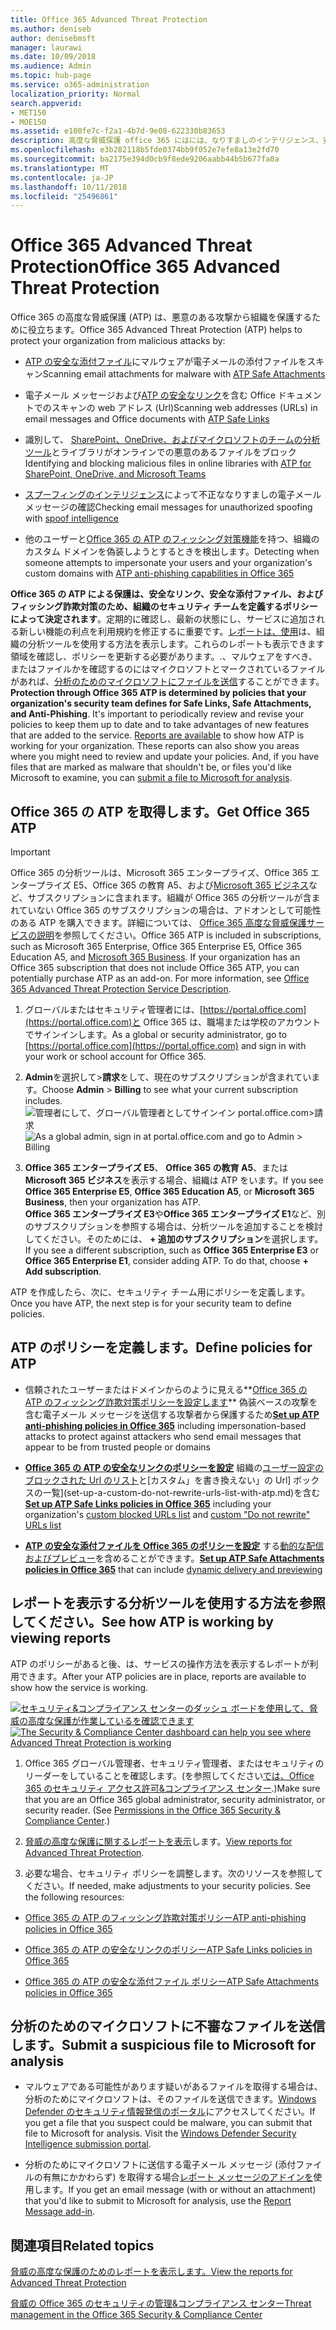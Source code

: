 ```yaml
---
title: Office 365 Advanced Threat Protection
ms.author: deniseb
author: denisebmsft
manager: laurawi
ms.date: 10/09/2018
ms.audience: Admin
ms.topic: hub-page
ms.service: o365-administration
localization_priority: Normal
search.appverid:
- MET150
- MOE150
ms.assetid: e100fe7c-f2a1-4b7d-9e08-622330b83653
description: 高度な脅威保護 office 365 にはには、なりすましのインテリジェンス、安全なリンク、安全な添付ファイル、および高度なフィッシング対策機能が含まれています。脅威の高度な保護も拡張されている SharePoint のオンライン、OneDrive 内のファイルにビジネス、およびマイクロソフトのチームです。
ms.openlocfilehash: e3b282118b5fde0374bb9f052e7efe8a13e2fd70
ms.sourcegitcommit: ba2175e394d0cb9f8ede9206aabb44b5b677fa0a
ms.translationtype: MT
ms.contentlocale: ja-JP
ms.lasthandoff: 10/11/2018
ms.locfileid: "25496861"
---
```

# <a name="office-365-advanced-threat-protection"></a><span data-ttu-id="8f787-104">Office 365 Advanced Threat Protection</span><span class="sxs-lookup"><span data-stu-id="8f787-104">Office 365 Advanced Threat Protection</span></span>

<span data-ttu-id="8f787-105">Office 365 の高度な脅威保護 (ATP) は、悪意のある攻撃から組織を保護するために役立ちます。</span><span class="sxs-lookup"><span data-stu-id="8f787-105">Office 365 Advanced Threat Protection (ATP) helps to protect your organization from malicious attacks by:</span></span>
  
- <span data-ttu-id="8f787-106">[ATP の安全な添付ファイル](atp-safe-attachments.md)にマルウェアが電子メールの添付ファイルをスキャン</span><span class="sxs-lookup"><span data-stu-id="8f787-106">Scanning email attachments for malware with [ATP Safe Attachments](atp-safe-attachments.md)</span></span>
    
- <span data-ttu-id="8f787-107">電子メール メッセージおよび[ATP の安全なリンク](atp-safe-links.md)を含む Office ドキュメントでのスキャンの web アドレス (Url)</span><span class="sxs-lookup"><span data-stu-id="8f787-107">Scanning web addresses (URLs) in email messages and Office documents with [ATP Safe Links](atp-safe-links.md)</span></span>
    
- <span data-ttu-id="8f787-108">識別して、 [SharePoint、OneDrive、およびマイクロソフトのチームの分析ツール](atp-for-spo-odb-and-teams.md)とライブラリがオンラインでの悪意のあるファイルをブロック</span><span class="sxs-lookup"><span data-stu-id="8f787-108">Identifying and blocking malicious files in online libraries with [ATP for SharePoint, OneDrive, and Microsoft Teams](atp-for-spo-odb-and-teams.md)</span></span>
    
- <span data-ttu-id="8f787-109">[スプーフィングのインテリジェンス](learn-about-spoof-intelligence.md)によって不正ななりすましの電子メール メッセージの確認</span><span class="sxs-lookup"><span data-stu-id="8f787-109">Checking email messages for unauthorized spoofing with [spoof intelligence](learn-about-spoof-intelligence.md)</span></span>
    
- <span data-ttu-id="8f787-110">他のユーザーと[Office 365 の ATP のフィッシング対策機能](atp-anti-phishing.md)を持つ、組織のカスタム ドメインを偽装しようとするときを検出します。</span><span class="sxs-lookup"><span data-stu-id="8f787-110">Detecting when someone attempts to impersonate your users and your organization's custom domains with [ATP anti-phishing capabilities in Office 365](atp-anti-phishing.md)</span></span>
    
<span data-ttu-id="8f787-p102">**Office 365 の ATP による保護は、安全なリンク、安全な添付ファイル、およびフィッシング詐欺対策のため、組織のセキュリティ チームを定義するポリシーによって決定されます**。定期的に確認し、最新の状態にし、サービスに追加される新しい機能の利点を利用規約を修正するに重要です。[レポートは、使用](view-reports-for-atp.md)は、組織の分析ツールを使用する方法を表示します。これらのレポートも表示できます領域を確認し、ポリシーを更新する必要があります。.、マルウェアをすべき、またはファイルかを確認するのにはマイクロソフトとマークされているファイルがあれば、[分析のためのマイクロソフトにファイルを送信](#submit-a-suspicious-file-to-microsoft-for-analysis)することができます。</span><span class="sxs-lookup"><span data-stu-id="8f787-p102">**Protection through Office 365 ATP is determined by policies that your organization's security team defines for Safe Links, Safe Attachments, and Anti-Phishing**. It's important to periodically review and revise your policies to keep them up to date and to take advantages of new features that are added to the service. [Reports are available](view-reports-for-atp.md) to show how ATP is working for your organization. These reports can also show you areas where you might need to review and update your policies. And, if you have files that are marked as malware that shouldn't be, or files you'd like Microsoft to examine, you can [submit a file to Microsoft for analysis](#submit-a-suspicious-file-to-microsoft-for-analysis).</span></span>
      
## <a name="get-office-365-atp"></a><span data-ttu-id="8f787-116">Office 365 の ATP を取得します。</span><span class="sxs-lookup"><span data-stu-id="8f787-116">Get Office 365 ATP</span></span>

> [!IMPORTANT]
> <span data-ttu-id="8f787-p103">Office 365 の分析ツールは、Microsoft 365 エンタープライズ、Office 365 エンタープライズ E5、Office 365 の教育 A5、および[Microsoft 365 ビジネス](https://support.office.com/article/c123694a-1efb-459e-a8d5-2187975373dc)など、サブスクリプションに含まれます。組織が Office 365 の分析ツールが含まれていない Office 365 のサブスクリプションの場合は、アドオンとして可能性のある ATP を購入できます。詳細については、 [Office 365 高度な脅威保護サービスの説明](https://technet.microsoft.com/library/exchange-online-advanced-threat-protection-service-description.aspx)を参照してください。</span><span class="sxs-lookup"><span data-stu-id="8f787-p103">Office 365 ATP is included in subscriptions, such as Microsoft 365 Enterprise, Office 365 Enterprise E5, Office 365 Education A5, and [Microsoft 365 Business](https://support.office.com/article/c123694a-1efb-459e-a8d5-2187975373dc). If your organization has an Office 365 subscription that does not include Office 365 ATP, you can potentially purchase ATP as an add-on. For more information, see [Office 365 Advanced Threat Protection Service Description](https://technet.microsoft.com/library/exchange-online-advanced-threat-protection-service-description.aspx).</span></span> 

1. <span data-ttu-id="8f787-120">グローバルまたはセキュリティ管理者には、[https://portal.office.com](https://portal.office.com)と Office 365 は、職場または学校のアカウントでサインインします。</span><span class="sxs-lookup"><span data-stu-id="8f787-120">As a global or security administrator, go to [https://portal.office.com](https://portal.office.com) and sign in with your work or school account for Office 365.</span></span> 
    
2. <span data-ttu-id="8f787-121">**Admin**を選択して\>**請求**をして、現在のサブスクリプションが含まれています。</span><span class="sxs-lookup"><span data-stu-id="8f787-121">Choose **Admin** \> **Billing** to see what your current subscription includes.</span></span> <br/><span data-ttu-id="8f787-122">![管理者にして、グローバル管理者としてサインイン portal.office.com\>請求](media/18a3546c-bd1f-4f49-82ec-0184909b42c2.png)</span><span class="sxs-lookup"><span data-stu-id="8f787-122">![As a global admin, sign in at portal.office.com and go to Admin \> Billing](media/18a3546c-bd1f-4f49-82ec-0184909b42c2.png)</span></span>
  
3. <span data-ttu-id="8f787-123">**Office 365 エンタープライズ E5**、 **Office 365 の教育 A5**、または**Microsoft 365 ビジネス**を表示する場合、組織は ATP をいます。</span><span class="sxs-lookup"><span data-stu-id="8f787-123">If you see **Office 365 Enterprise E5**, **Office 365 Education A5**, or **Microsoft 365 Business**, then your organization has ATP.</span></span> <br/><span data-ttu-id="8f787-p104">**Office 365 エンタープライズ E3**や**Office 365 エンタープライズ E1**など、別のサブスクリプションを参照する場合は、分析ツールを追加することを検討してください。そのためには、 **+ 追加のサブスクリプション**を選択します。</span><span class="sxs-lookup"><span data-stu-id="8f787-p104">If you see a different subscription, such as **Office 365 Enterprise E3** or **Office 365 Enterprise E1**, consider adding ATP. To do that, choose **+ Add subscription**.</span></span>
    
<span data-ttu-id="8f787-126">ATP を作成したら、次に、セキュリティ チーム用にポリシーを定義します。</span><span class="sxs-lookup"><span data-stu-id="8f787-126">Once you have ATP, the next step is for your security team to define policies.</span></span> 
  
## <a name="define-policies-for-atp"></a><span data-ttu-id="8f787-127">ATP のポリシーを定義します。</span><span class="sxs-lookup"><span data-stu-id="8f787-127">Define policies for ATP</span></span>

- <span data-ttu-id="8f787-128">信頼されたユーザーまたはドメインからのように見える**[Office 365 の ATP のフィッシング詐欺対策ポリシーを設定します](set-up-anti-phishing-policies.md)** 偽装ベースの攻撃を含む電子メール メッセージを送信する攻撃者から保護するため</span><span class="sxs-lookup"><span data-stu-id="8f787-128">**[Set up ATP anti-phishing policies in Office 365](set-up-anti-phishing-policies.md)** including impersonation-based attacks to protect against attackers who send email messages that appear to be from trusted people or domains</span></span> 

- <span data-ttu-id="8f787-129">**[Office 365 の ATP の安全なリンクのポリシーを設定](set-up-atp-safe-links-policies.md)** 組織の[ユーザー設定のブロックされた Url のリスト](set-up-a-custom-blocked-urls-list-wtih-atp.md)と[カスタム」を書き換えない」の Url] ボックスの一覧](set-up-a-custom-do-not-rewrite-urls-list-with-atp.md)を含む</span><span class="sxs-lookup"><span data-stu-id="8f787-129">**[Set up ATP Safe Links policies in Office 365](set-up-atp-safe-links-policies.md)** including your organization's [custom blocked URLs list](set-up-a-custom-blocked-urls-list-wtih-atp.md) and [custom "Do not rewrite" URLs list](set-up-a-custom-do-not-rewrite-urls-list-with-atp.md)</span></span>
    
- <span data-ttu-id="8f787-130">**[ATP の安全な添付ファイルを Office 365 のポリシーを設定](set-up-atp-safe-attachments-policies.md)** する[動的な配信およびプレビュー](dynamic-delivery-and-previewing.md)を含めることができます。</span><span class="sxs-lookup"><span data-stu-id="8f787-130">**[Set up ATP Safe Attachments policies in Office 365](set-up-atp-safe-attachments-policies.md)** that can include [dynamic delivery and previewing](dynamic-delivery-and-previewing.md)</span></span>
  
## <a name="see-how-atp-is-working-by-viewing-reports"></a><span data-ttu-id="8f787-131">レポートを表示する分析ツールを使用する方法を参照してください。</span><span class="sxs-lookup"><span data-stu-id="8f787-131">See how ATP is working by viewing reports</span></span>

<span data-ttu-id="8f787-132">ATP のポリシーがあると後、は、サービスの操作方法を表示するレポートが利用できます。</span><span class="sxs-lookup"><span data-stu-id="8f787-132">After your ATP policies are in place, reports are available to show how the service is working.</span></span>

<span data-ttu-id="8f787-133">[![セキュリティ&amp;コンプライアンス センターのダッシュ ボードを使用して、脅威の高度な保護が作業しているを確認できます](media/6b213d34-adbb-44af-8549-be9a7e2db087.png)](view-reports-for-atp.md)</span><span class="sxs-lookup"><span data-stu-id="8f787-133">[![The Security &amp; Compliance Center dashboard can help you see where Advanced Threat Protection is working](media/6b213d34-adbb-44af-8549-be9a7e2db087.png)](view-reports-for-atp.md)</span></span>
  
1. <span data-ttu-id="8f787-p105">Office 365 グローバル管理者、セキュリティ管理者、またはセキュリティのリーダーをしていることを確認します。(を参照してください[では、Office 365 のセキュリティ アクセス許可&amp;コンプライアンス センター](permissions-in-the-security-and-compliance-center.md).)</span><span class="sxs-lookup"><span data-stu-id="8f787-p105">Make sure that you are an Office 365 global administrator, security administrator, or security reader. (See [Permissions in the Office 365 Security &amp; Compliance Center](permissions-in-the-security-and-compliance-center.md).)</span></span>
    
2. <span data-ttu-id="8f787-136">[脅威の高度な保護に関するレポートを表示](view-reports-for-atp.md)します。</span><span class="sxs-lookup"><span data-stu-id="8f787-136">[View reports for Advanced Threat Protection](view-reports-for-atp.md).</span></span>
    
3. <span data-ttu-id="8f787-p106">必要な場合、セキュリティ ポリシーを調整します。次のリソースを参照してください。</span><span class="sxs-lookup"><span data-stu-id="8f787-p106">If needed, make adjustments to your security policies. See the following resources:</span></span>

  - [<span data-ttu-id="8f787-139">Office 365 の ATP のフィッシング詐欺対策ポリシー</span><span class="sxs-lookup"><span data-stu-id="8f787-139">ATP anti-phishing policies in Office 365</span></span>](set-up-anti-phishing-policies.md)
    
  - [<span data-ttu-id="8f787-140">Office 365 の ATP の安全なリンクのポリシー</span><span class="sxs-lookup"><span data-stu-id="8f787-140">ATP Safe Links policies in Office 365</span></span>](set-up-atp-safe-links-policies.md)
    
  - [<span data-ttu-id="8f787-141">Office 365 の ATP の安全な添付ファイル ポリシー</span><span class="sxs-lookup"><span data-stu-id="8f787-141">ATP Safe Attachments policies in Office 365</span></span>](set-up-atp-safe-attachments-policies.md)
    
    
## <a name="submit-a-suspicious-file-to-microsoft-for-analysis"></a><span data-ttu-id="8f787-142">分析のためのマイクロソフトに不審なファイルを送信します。</span><span class="sxs-lookup"><span data-stu-id="8f787-142">Submit a suspicious file to Microsoft for analysis</span></span>

- <span data-ttu-id="8f787-p107">マルウェアである可能性があります疑いがあるファイルを取得する場合は、分析のためにマイクロソフトは、そのファイルを送信できます。[Windows Defender のセキュリティ情報発信のポータル](https://go.microsoft.com/fwlink/?linkid=857185)にアクセスしてください。</span><span class="sxs-lookup"><span data-stu-id="8f787-p107">If you get a file that you suspect could be malware, you can submit that file to Microsoft for analysis. Visit the [Windows Defender Security Intelligence submission portal](https://go.microsoft.com/fwlink/?linkid=857185).</span></span>

- <span data-ttu-id="8f787-145">分析のためにマイクロソフトに送信する電子メール メッセージ (添付ファイルの有無にかかわらず) を取得する場合[レポート メッセージのアドインを](enable-the-report-message-add-in.md)使用します。</span><span class="sxs-lookup"><span data-stu-id="8f787-145">If you get an email message (with or without an attachment) that you'd like to submit to Microsoft for analysis, use the [Report Message add-in](enable-the-report-message-add-in.md).</span></span> 
  
## <a name="related-topics"></a><span data-ttu-id="8f787-146">関連項目</span><span class="sxs-lookup"><span data-stu-id="8f787-146">Related topics</span></span>

[<span data-ttu-id="8f787-147">脅威の高度な保護のためのレポートを表示します。</span><span class="sxs-lookup"><span data-stu-id="8f787-147">View the reports for Advanced Threat Protection</span></span>](view-reports-for-atp.md)
  
[<span data-ttu-id="8f787-148">脅威の Office 365 のセキュリティの管理&amp;コンプライアンス センター</span><span class="sxs-lookup"><span data-stu-id="8f787-148">Threat management in the Office 365 Security &amp; Compliance Center</span></span>](threat-management.md)
  

